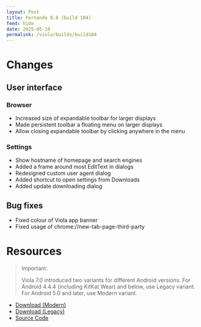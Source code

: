```yaml
---
layout: Post
title: Fernando 8.0 (build 104)
feed: hide
date: 2025-05-10
permalink: /viola/builds/build104
---
```


# Changes
## User interface
### Browser
- Increased size of expandable toolbar for larger displays
- Made persistent toolbar a floating menu on larger displays
- Allow closing expandable toolbar by clicking anywhere in the menu

### Settings
- Show hostname of homepage and search engines
- Added a frame around most EditText in dialogs
- Redesigned custom user agent dialog
- Added shortcut to open settings from Downloads
- Added update downloading dialog

## Bug fixes
- Fixed colour of Viola app banner
- Fixed usage of chrome://new-tab-page-third-party

# Resources
> Important:
>
> Viola 7.0 introduced two variants for different Android versions.
> For Android 4.4.4 (including KitKat Wear) and below, use Legacy variant.
> For Android 5.0 and later, use Modern variant.

- [Download (Modern)](https://codeberg.org/TipzTeam/viola/releases/download/8.0_c104/app-modern-next.apk)
- [Download (Legacy)](https://codeberg.org/TipzTeam/viola/releases/download/8.0_c104/app-legacy-next.apk)
- [Source Code](https://codeberg.org/TipzTeam/viola/src/tag/8.0_c104)
